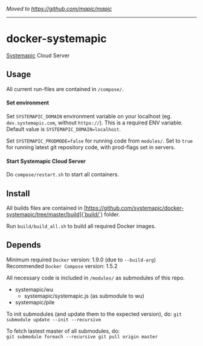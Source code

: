 *Moved to https://github.com/mapic/mapic*

-------------
# docker-systemapic

[Systemapic](https://systemapic.com) Cloud Server

## Usage

All current run-files are contained in `/compose/`. 

#### Set environment

Set `SYSTEMAPIC_DOMAIN` environment variable on your localhost
(eg. `dev.systemapic.com`, without `https://`).
This is a required ENV variable.
Default value is `SYSTEMAPIC_DOMAIN=localhost`.

Set `SYSTEMAPIC_PRODMODE=false` for running code from `modules/`.
Set to `true` for running latest git repository code,
with prod-flags set in servers. 


#### Start Systemapic Cloud Server

Do `compose/restart.sh` to start all containers. 

## Install

All builds files are contained in
[https://github.com/systemapic/docker-systemapic/tree/master/build](`build/`)
folder. 

Run `build/build_all.sh` to build all required Docker images.

## Depends

Minimum required `Docker` version: 1.9.0 (due to `--build-arg`)  
Recommended `Docker Compose` version: 1.5.2  

All necessary code is included in `/modules/` as submodules of this repo.  
 - systemapic/wu  
   - systemapic/systemapic.js (as submodule to wu)  
 - systemapic/pile  

To init submodules (and update them to the expected version), do:
`git submodule update --init --recursive`

To fetch lastest master of all submodules, do:  
`git submodule foreach --recursive git pull origin master`  
